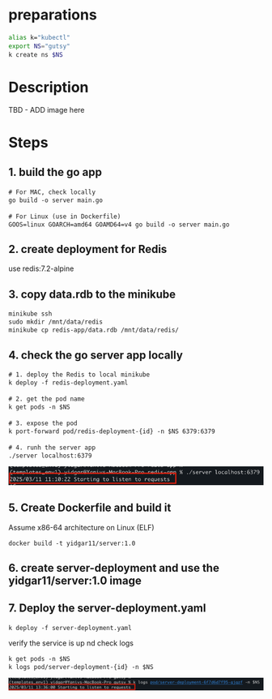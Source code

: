 # preparations 
```sh
alias k="kubectl"
export NS="gutsy"
k create ns $NS
````

# Description 
TBD - ADD image here 

# Steps 
## 1. build the go app 

```shell
# For MAC, check locally 
go build -o server main.go

# For Linux (use in Dockerfile) 
GOOS=linux GOARCH=amd64 GOAMD64=v4 go build -o server main.go

```
## 2. create deployment for Redis 
use redis:7.2-alpine  

## 3. copy data.rdb to the minikube 
```shell
minikube ssh
sudo mkdir /mnt/data/redis
minikube cp redis-app/data.rdb /mnt/data/redis/
```

## 4. check the go server app locally 
```shell
# 1. deploy the Redis to local minikube
k deploy -f redis-deployment.yaml

# 2. get the pod name 
k get pods -n $NS 

# 3. expose the pod  
k port-forward pod/redis-deployment-{id} -n $NS 6379:6379

# 4. runh the server app 
./server localhost:6379 
```
![img_1.png](img_1.png)



## 5. Create Dockerfile and build it
Assume x86-64 architecture on Linux (ELF) 
```shell
docker build -t yidgar11/server:1.0
```

## 6. create server-deployment and use the yidgar11/server:1.0 image
## 7. Deploy the server-deployment.yaml 
```shell
k deploy -f server-deployment.yaml
```

verify the service is up nd check logs
```shell
k get pods -n $NS 
k logs pod/server-deployment-{id} -n $NS
```
![img.png](img.png)
